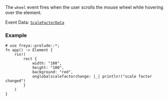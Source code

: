 The `wheel` event fires when the user scrolls the mouse wheel while hovering over the element.

Event Data: [`ScaleFactorData`](crate::events::ScaleFactorData)

### Example

```rust, no_run
# use freya::prelude::*;
fn app() -> Element {
    rsx!(
        rect {
            width: "100",
            height: "100",
            background: "red",
            onglobalscalefactorchange: |_| println!("scale factor changed")
        }
    )
}
```